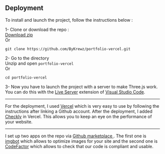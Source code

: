 ## Deployment

To install and launch the project, follow the instructions below :

1- Clone or download the repo : <br>
 <a href="https://github.com/ByKrewz/portfolio-vercel/archive/refs/heads/main.zip">Download zip</a><br>
 Or<br>
 ```
 git clone https://github.com/ByKrewz/portfolio-vercel.git
 ```
2- Go to the directory<br>
 Unzip and open `portfolio-vercel`<br>
 Or<br>
 ```
 cd portfolio-vercel
 ```
3- Now you have to launch the project with a server to make Three.js work. You can do this with the <a href="https://marketplace.visualstudio.com/items?itemName=ritwickdey.LiveServer">Live Server</a> extension of <a href="https://code.visualstudio.com/">Visual Studio Code</a>.

<hr>

For the deployment, I used <a href="https://vercel.com/">Vercel</a> which is very easy to use by following the instructions after linking a Github account. After the deployment, I added <a href="https://www.checklyhq.com/">Checkly</a> in Vercel. This allows you to keep an eye on the performance of your website.

<hr>

I set up two apps on the repo via <a href="https://github.com/marketplace"> Github marketplace </a>. The first one is <a href="https://github.com/marketplace/imgbot">imgbot</a> which allows to optimize images for your site and the second one is <a href="https://github.com/marketplace/codefactor">CodeFactor</a> which allows to check that our code is compliant and usable.
